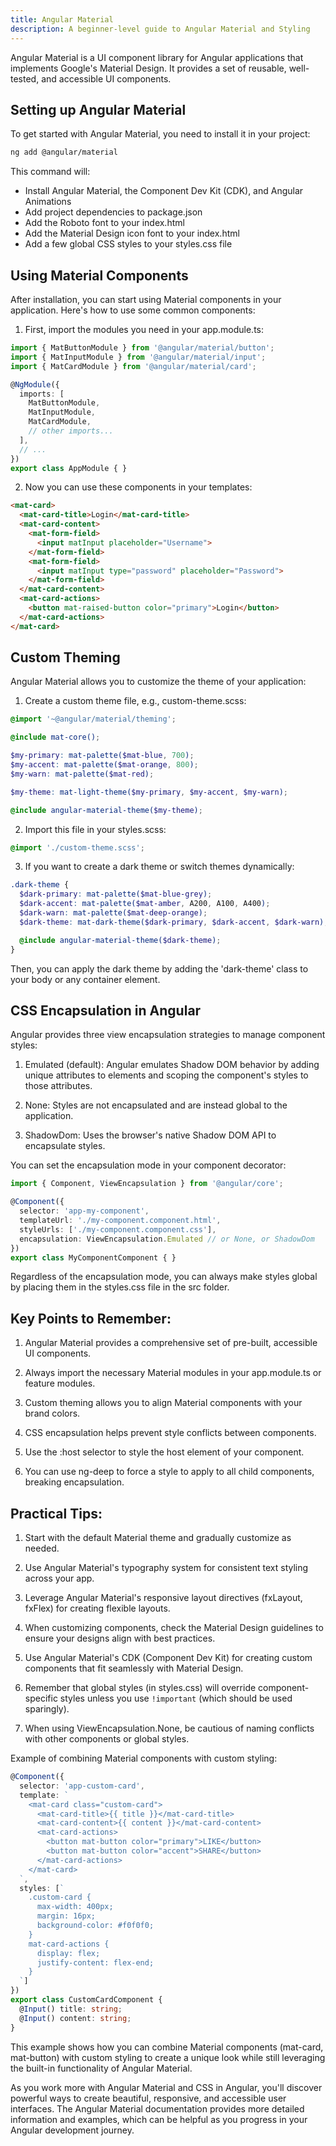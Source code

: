 ```yaml
---
title: Angular Material
description: A beginner-level guide to Angular Material and Styling
---
```


Angular Material is a UI component library for Angular applications that implements Google's Material Design. It provides a set of reusable, well-tested, and accessible UI components.

## Setting up Angular Material

To get started with Angular Material, you need to install it in your project:

```bash
ng add @angular/material
```

This command will:
- Install Angular Material, the Component Dev Kit (CDK), and Angular Animations
- Add project dependencies to package.json
- Add the Roboto font to your index.html
- Add the Material Design icon font to your index.html
- Add a few global CSS styles to your styles.css file

## Using Material Components

After installation, you can start using Material components in your application. Here's how to use some common components:

1. First, import the modules you need in your app.module.ts:

```typescript
import { MatButtonModule } from '@angular/material/button';
import { MatInputModule } from '@angular/material/input';
import { MatCardModule } from '@angular/material/card';

@NgModule({
  imports: [
    MatButtonModule,
    MatInputModule,
    MatCardModule,
    // other imports...
  ],
  // ...
})
export class AppModule { }
```

2. Now you can use these components in your templates:

```html
<mat-card>
  <mat-card-title>Login</mat-card-title>
  <mat-card-content>
    <mat-form-field>
      <input matInput placeholder="Username">
    </mat-form-field>
    <mat-form-field>
      <input matInput type="password" placeholder="Password">
    </mat-form-field>
  </mat-card-content>
  <mat-card-actions>
    <button mat-raised-button color="primary">Login</button>
  </mat-card-actions>
</mat-card>
```

## Custom Theming

Angular Material allows you to customize the theme of your application:

1. Create a custom theme file, e.g., custom-theme.scss:

```scss
@import '~@angular/material/theming';

@include mat-core();

$my-primary: mat-palette($mat-blue, 700);
$my-accent: mat-palette($mat-orange, 800);
$my-warn: mat-palette($mat-red);

$my-theme: mat-light-theme($my-primary, $my-accent, $my-warn);

@include angular-material-theme($my-theme);
```

2. Import this file in your styles.scss:

```scss
@import './custom-theme.scss';
```

3. If you want to create a dark theme or switch themes dynamically:

```scss
.dark-theme {
  $dark-primary: mat-palette($mat-blue-grey);
  $dark-accent: mat-palette($mat-amber, A200, A100, A400);
  $dark-warn: mat-palette($mat-deep-orange);
  $dark-theme: mat-dark-theme($dark-primary, $dark-accent, $dark-warn);

  @include angular-material-theme($dark-theme);
}
```

Then, you can apply the dark theme by adding the 'dark-theme' class to your body or any container element.

## CSS Encapsulation in Angular

Angular provides three view encapsulation strategies to manage component styles:

1. Emulated (default): Angular emulates Shadow DOM behavior by adding unique attributes to elements and scoping the component's styles to those attributes.

2. None: Styles are not encapsulated and are instead global to the application.

3. ShadowDom: Uses the browser's native Shadow DOM API to encapsulate styles.

You can set the encapsulation mode in your component decorator:

```typescript
import { Component, ViewEncapsulation } from '@angular/core';

@Component({
  selector: 'app-my-component',
  templateUrl: './my-component.component.html',
  styleUrls: ['./my-component.component.css'],
  encapsulation: ViewEncapsulation.Emulated // or None, or ShadowDom
})
export class MyComponentComponent { }
```

Regardless of the encapsulation mode, you can always make styles global by placing them in the styles.css file in the src folder.

## Key Points to Remember:

1. Angular Material provides a comprehensive set of pre-built, accessible UI components.

2. Always import the necessary Material modules in your app.module.ts or feature modules.

3. Custom theming allows you to align Material components with your brand colors.

4. CSS encapsulation helps prevent style conflicts between components.

5. Use the :host selector to style the host element of your component.

6. You can use ng-deep to force a style to apply to all child components, breaking encapsulation.

## Practical Tips:

1. Start with the default Material theme and gradually customize as needed.

2. Use Angular Material's typography system for consistent text styling across your app.

3. Leverage Angular Material's responsive layout directives (fxLayout, fxFlex) for creating flexible layouts.

4. When customizing components, check the Material Design guidelines to ensure your designs align with best practices.

5. Use Angular Material's CDK (Component Dev Kit) for creating custom components that fit seamlessly with Material Design.

6. Remember that global styles (in styles.css) will override component-specific styles unless you use `!important` (which should be used sparingly).

7. When using ViewEncapsulation.None, be cautious of naming conflicts with other components or global styles.

Example of combining Material components with custom styling:

```typescript
@Component({
  selector: 'app-custom-card',
  template: `
    <mat-card class="custom-card">
      <mat-card-title>{{ title }}</mat-card-title>
      <mat-card-content>{{ content }}</mat-card-content>
      <mat-card-actions>
        <button mat-button color="primary">LIKE</button>
        <button mat-button color="accent">SHARE</button>
      </mat-card-actions>
    </mat-card>
  `,
  styles: [`
    .custom-card {
      max-width: 400px;
      margin: 16px;
      background-color: #f0f0f0;
    }
    mat-card-actions {
      display: flex;
      justify-content: flex-end;
    }
  `]
})
export class CustomCardComponent {
  @Input() title: string;
  @Input() content: string;
}
```

This example shows how you can combine Material components (mat-card, mat-button) with custom styling to create a unique look while still leveraging the built-in functionality of Angular Material.

As you work more with Angular Material and CSS in Angular, you'll discover powerful ways to create beautiful, responsive, and accessible user interfaces. The Angular Material documentation provides more detailed information and examples, which can be helpful as you progress in your Angular development journey.